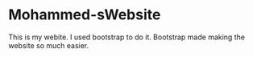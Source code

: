 # Mohammed-sWebsite
This is my webite.
I used bootstrap to do it. Bootstrap made making the website so much easier.
